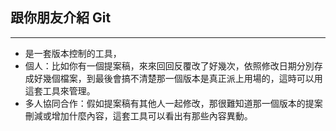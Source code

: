 ## 跟你朋友介紹 Git

***

* 是一套版本控制的工具，
* 個人：比如你有一個提案稿，來來回回反覆改了好幾次，依照修改日期分別存成好幾個檔案，到最後會搞不清楚那一個版本是真正派上用場的，這時可以用這套工具來管理。
* 多人協同合作：假如提案稿有其他人一起修改，那很難知道那一個版本的提案刪減或增加什麼內容，這套工具可以看出有那些內容異動。
